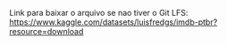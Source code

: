 Link para baixar o arquivo se nao tiver o Git LFS: https://www.kaggle.com/datasets/luisfredgs/imdb-ptbr?resource=download
